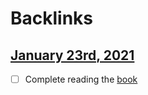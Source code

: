 
# Backlinks
## [January 23rd, 2021](<January 23rd, 2021.md>)
- [ ] Complete reading the [book]([Books](<Books.md>))


